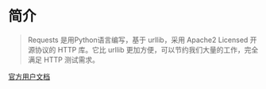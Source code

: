 # 简介

> Requests 是用Python语言编写，基于 urllib，采用 Apache2 Licensed 开源协议的 HTTP 库。它比 urllib 更加方便，可以节约我们大量的工作，完全满足 HTTP 测试需求。



[官方用户文档](http://docs.python-requests.org/zh_CN/latest/user/quickstart.html)



